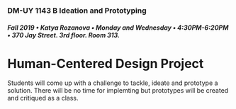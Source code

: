### DM-UY 1143 B Ideation and Prototyping
##### Fall 2019 • Katya Rozanova • Monday and Wednesday • 4:30PM-6:20PM • 370 Jay Street. 3rd floor. Room 313.  

# Human-Centered Design Project

Students will come up with a challenge to tackle, ideate and prototype a solution. 
There will be no time for implemting but prototypes will be created and critiqued as a class. 
